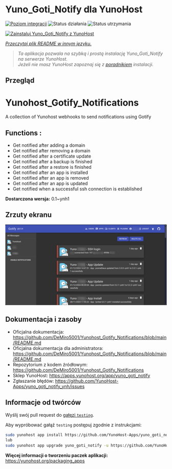 <!--
To README zostało automatycznie wygenerowane przez <https://github.com/YunoHost/apps/tree/master/tools/readme_generator>
Nie powinno być ono edytowane ręcznie.
-->

# Yuno_Goti_Notify dla YunoHost

[![Poziom integracji](https://apps.yunohost.org/badge/integration/yuno_goti_notify)](https://ci-apps.yunohost.org/ci/apps/yuno_goti_notify/)
![Status działania](https://apps.yunohost.org/badge/state/yuno_goti_notify)
![Status utrzymania](https://apps.yunohost.org/badge/maintained/yuno_goti_notify)

[![Zainstaluj Yuno_Goti_Notify z YunoHost](https://install-app.yunohost.org/install-with-yunohost.svg)](https://install-app.yunohost.org/?app=yuno_goti_notify)

*[Przeczytaj plik README w innym języku.](./ALL_README.md)*

> *Ta aplikacja pozwala na szybką i prostą instalację Yuno_Goti_Notify na serwerze YunoHost.*  
> *Jeżeli nie masz YunoHost zapoznaj się z [poradnikiem](https://yunohost.org/install) instalacji.*

## Przegląd

# Yunohost_Gotify_Notifications
A collection of Yunohost webhooks to send notifications using Gotify

## Functions :
  * Get notified after adding a domain
  * Get notified after removing a domain
  * Get notified after a certificate update
  * Get notified after a backup is finished
  * Get notified after a restore is finished
  * Get notified after an app is installed
  * Get notified after an app is removed
  * Get notified after an app is updated
  * Get notified when a successful ssh connection is established


**Dostarczona wersja:** 0.1~ynh1

## Zrzuty ekranu

![Zrzut ekranu z Yuno_Goti_Notify](./doc/screenshots/IMG_20241205_224629.png)

## Dokumentacja i zasoby

- Oficjalna dokumentacja: <https://github.com/DeMiro5001/Yunohost_Gotify_Notifications/blob/main/README.md>
- Oficjalna dokumentacja dla administratora: <https://github.com/DeMiro5001/Yunohost_Gotify_Notifications/blob/main/README.md>
- Repozytorium z kodem źródłowym: <https://github.com/DeMiro5001/Yunohost_Gotify_Notifications>
- Sklep YunoHost: <https://apps.yunohost.org/app/yuno_goti_notify>
- Zgłaszanie błędów: <https://github.com/YunoHost-Apps/yuno_goti_notify_ynh/issues>

## Informacje od twórców

Wyślij swój pull request do [gałęzi `testing`](https://github.com/YunoHost-Apps/yuno_goti_notify_ynh/tree/testing).

Aby wypróbować gałąź `testing` postępuj zgodnie z instrukcjami:

```bash
sudo yunohost app install https://github.com/YunoHost-Apps/yuno_goti_notify_ynh/tree/testing --debug
lub
sudo yunohost app upgrade yuno_goti_notify -u https://github.com/YunoHost-Apps/yuno_goti_notify_ynh/tree/testing --debug
```

**Więcej informacji o tworzeniu paczek aplikacji:** <https://yunohost.org/packaging_apps>
